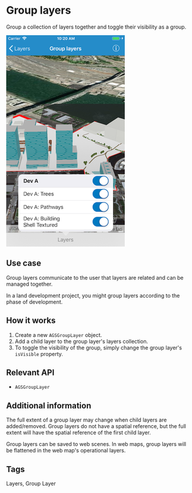# Group layers

Group a collection of layers together and toggle their visibility as a group.

![](image1.png)

## Use case  

Group layers communicate to the user that layers are related and can be managed together.

In a land development project, you might group layers according to the phase of development.

## How it works

1. Create a new `AGSGroupLayer` object.
2. Add a child layer to the group layer's layers collection.
3. To toggle the visibility of the group, simply change the group layer's `isVisible` property.

## Relevant API

* `AGSGroupLayer`

## Additional information

The full extent of a group layer may change when child layers are added/removed. Group layers do not have a spatial reference, but the full extent will have the spatial reference of the first child layer.

Group layers can be saved to web scenes. In web maps, group layers will be flattened in the web map's operational layers.

## Tags

Layers, Group Layer
